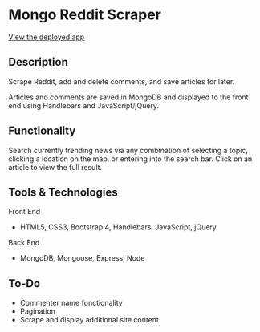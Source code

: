 # Mongo Reddit Scraper

[View the deployed app](https://reddit-popular-scraper.herokuapp.com/api/articles)

## Description

Scrape Reddit, add and delete comments, and save articles for later. 

Articles and comments are saved in MongoDB and displayed to the front end using Handlebars and JavaScript/jQuery.

## Functionality

Search currently trending news via any combination of selecting a topic, clicking a location on the map, or entering into the search bar. Click on an article to view the full result.

## Tools & Technologies

Front End
 * HTML5, CSS3, Bootstrap 4, Handlebars, JavaScript, jQuery

Back End
* MongoDB, Mongoose, Express, Node

## To-Do

* Commenter name functionality
* Pagination
* Scrape and display additional site content
